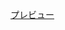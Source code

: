 [プレビュー](http://suzuki-hoge.github.io/markup/01-CSS%E8%A8%AD%E8%A8%88%E3%81%AE%E6%95%99%E7%A7%91%E6%9B%B8/07-media/index.html)
